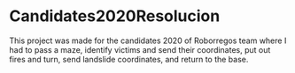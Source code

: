 # Candidates2020Resolucion
This project was made for the candidates 2020 of Roborregos team where I had to pass a maze, identify victims and send their coordinates, put out fires and turn, send landslide coordinates, and return to the base.

